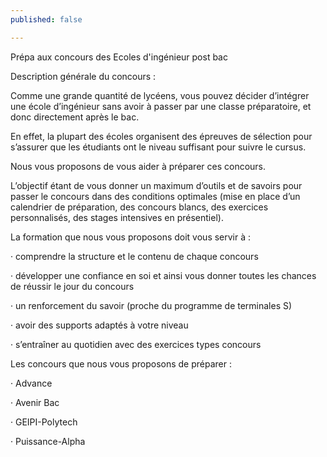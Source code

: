 ```yaml
---
published: false

---
```

Prépa aux concours des Ecoles d'ingénieur post bac 

Description générale du concours : 

Comme une grande quantité de lycéens, vous pouvez décider d’intégrer une école d’ingénieur sans avoir à passer par une classe préparatoire, et donc directement après le bac.

En effet, la plupart des écoles organisent des épreuves de sélection pour s’assurer que les étudiants ont le niveau suffisant pour suivre le cursus.

Nous vous proposons de vous aider à préparer ces concours. 

L’objectif étant de vous donner un maximum d’outils et de savoirs pour passer le concours dans des conditions optimales (mise en place d’un calendrier de préparation, des concours blancs, des exercices personnalisés, des stages intensives en présentiel).

La formation que nous vous proposons doit vous servir à :

· comprendre la structure et le contenu de chaque concours

· développer une confiance en soi et ainsi vous donner toutes les chances de réussir le jour du concours

· un renforcement du savoir (proche du programme de terminales S)

· avoir des supports adaptés à votre niveau

· s’entraîner au quotidien avec des exercices types concours

Les concours que nous vous proposons de préparer :

· Advance

· Avenir Bac

· GEIPI-Polytech

· Puissance-Alpha